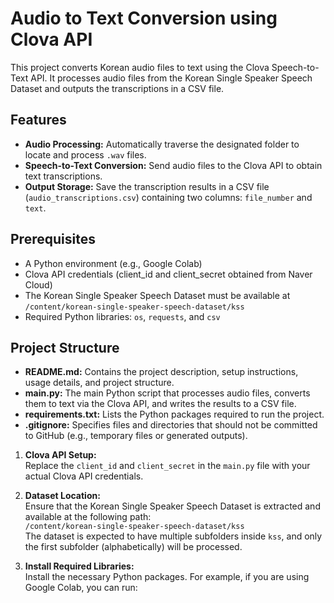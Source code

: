 # Audio to Text Conversion using Clova API

This project converts Korean audio files to text using the Clova Speech-to-Text API. It processes audio files from the Korean Single Speaker Speech Dataset and outputs the transcriptions in a CSV file.

## Features

- **Audio Processing:** Automatically traverse the designated folder to locate and process `.wav` files.
- **Speech-to-Text Conversion:** Send audio files to the Clova API to obtain text transcriptions.
- **Output Storage:** Save the transcription results in a CSV file (`audio_transcriptions.csv`) containing two columns: `file_number` and `text`.

## Prerequisites

- A Python environment (e.g., Google Colab)
- Clova API credentials (client_id and client_secret obtained from Naver Cloud)
- The Korean Single Speaker Speech Dataset must be available at `/content/korean-single-speaker-speech-dataset/kss`
- Required Python libraries: `os`, `requests`, and `csv`

## Project Structure
- **README.md:** Contains the project description, setup instructions, usage details, and project structure.
- **main.py:** The main Python script that processes audio files, converts them to text via the Clova API, and writes the results to a CSV file.
- **requirements.txt:** Lists the Python packages required to run the project.
- **.gitignore:** Specifies files and directories that should not be committed to GitHub (e.g., temporary files or generated outputs).

1. **Clova API Setup:**  
   Replace the `client_id` and `client_secret` in the `main.py` file with your actual Clova API credentials.

2. **Dataset Location:**  
   Ensure that the Korean Single Speaker Speech Dataset is extracted and available at the following path:  
   `/content/korean-single-speaker-speech-dataset/kss`  
   The dataset is expected to have multiple subfolders inside `kss`, and only the first subfolder (alphabetically) will be processed.

3. **Install Required Libraries:**  
   Install the necessary Python packages. For example, if you are using Google Colab, you can run:


